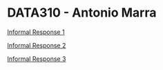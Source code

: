 # DATA310 - Antonio Marra

[Informal Response 1](https://antoniomarra8.github.io/DATA310/response1.html)

[Informal Response 2](https://antoniomarra8.github.io/DATA310/response2.html)

[Informal Response 3](https://antoniomarra8.github.io/DATA310/response3.html)
